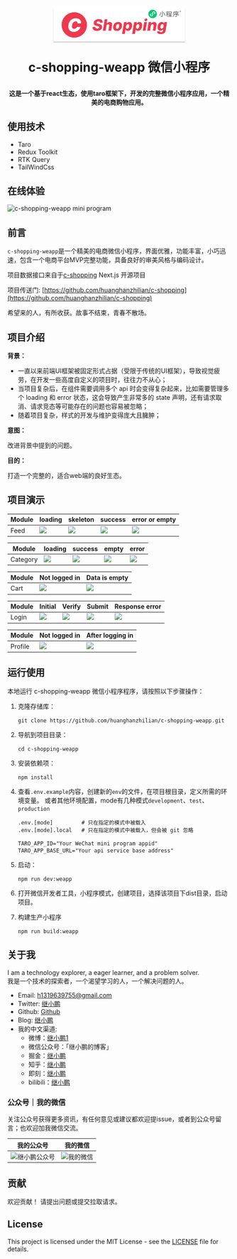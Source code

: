<p align="center">
	<img alt="logo" src="https://github.com/huanghanzhilian/huanghanzhilian/raw/main/projects/c-shopping-weapp.svg" width="300">
</p>
<h1 align="center" style="margin: 30px 0 30px; font-weight: bold;">c-shopping-weapp 微信小程序</h1>
<h4 align="center">这是一个基于react生态，使用taro框架下，开发的完整微信小程序应用，一个精美的电商购物应用。</h4>

## 使用技术

- Taro
- Redux Toolkit
- RTK Query
- TailWindCss

## 在线体验

<img alt="c-shopping-weapp mini program" src="https://www.cheerspublishing.com/uploads/article/2191f980-f9b4-4afb-86f7-1c7517defd6b.png" width="150">

## 前言

`c-shopping-weapp`是一个精美的电商微信小程序，界面优雅，功能丰富，小巧迅速，包含一个电商平台MVP完整功能，具备良好的审美风格与编码设计。

项目数据接口来自于[c-shopping](https://github.com/huanghanzhilian/c-shopping) Next.js 开源项目

项目传送门: [https://github.com/huanghanzhilian/c-shopping](https://github.com/huanghanzhilian/c-shopping)

希望来的人，有所收获。故事不结束，青春不散场。

## 项目介绍

**背景：**

- 一直以来前端UI框架被固定形式占据（受限于传统的UI框架），导致视觉疲劳，在开发一些高度自定义的项目时，往往力不从心；
- 当项目复杂后，在组件需要调用多个 api 时会变得复杂起来，比如需要管理多个 loading 和 error 状态，这会导致产生非常多的 state 声明，还有请求取消、请求竞态等可能存在的问题也容易被忽略；
- 随着项目复杂，样式的开发与维护变得庞大且臃肿；

**意图：**

改进背景中提到的问题。

**目的：**

打造一个完整的，适合web端的良好生态。

## 项目演示

| Module | loading                                                                                        | skeleton                                                                                       | success                                                                                        | error or empty                                                                                 |
| ------ | ---------------------------------------------------------------------------------------------- | ---------------------------------------------------------------------------------------------- | ---------------------------------------------------------------------------------------------- | ---------------------------------------------------------------------------------------------- |
| Feed   | ![](https://www.cheerspublishing.com/uploads/article/c85ef06a-695e-47fd-a570-9943eb545433.png) | ![](https://www.cheerspublishing.com/uploads/article/d10dbcbf-0f2c-4ab6-96f4-a24bd9f04363.png) | ![](https://www.cheerspublishing.com/uploads/article/2eb8c0c8-2328-4098-b6e0-3d09fd06bcf2.png) | ![](https://www.cheerspublishing.com/uploads/article/5b54561c-cc7e-4ea2-8c63-1e33a7ea0bfa.png) |

| Module   | loading                                                                                        | success                                                                                        | empty                                                                                          | error                                                                                          |
| -------- | ---------------------------------------------------------------------------------------------- | ---------------------------------------------------------------------------------------------- | ---------------------------------------------------------------------------------------------- | ---------------------------------------------------------------------------------------------- |
| Category | ![](https://www.cheerspublishing.com/uploads/article/122b21a8-f5b2-49c1-83e1-4e69220976a3.png) | ![](https://www.cheerspublishing.com/uploads/article/b6d94c05-b1ea-48a7-88ae-38e72e0bfc0d.png) | ![](https://www.cheerspublishing.com/uploads/article/971b8a1b-2ce2-4e46-ac6c-8a9228b82bfa.png) | ![](https://www.cheerspublishing.com/uploads/article/4ea4f8e0-627b-4c34-8032-fa78277290a9.png) |

| Module | Not logged in                                                                                  | Data is empty                                                                                  |
| ------ | ---------------------------------------------------------------------------------------------- | ---------------------------------------------------------------------------------------------- |
| Cart   | ![](https://www.cheerspublishing.com/uploads/article/3169aa2c-b834-4795-922f-342f78da5afa.png) | ![](https://www.cheerspublishing.com/uploads/article/9fbe4f2f-3c84-40b4-9b6f-417ad9b3f941.png) |

| Module | Initial                                                                                        | Verify                                                                                         | Submit                                                                                         | Response error                                                                                 |
| ------ | ---------------------------------------------------------------------------------------------- | ---------------------------------------------------------------------------------------------- | ---------------------------------------------------------------------------------------------- | ---------------------------------------------------------------------------------------------- |
| Login  | ![](https://www.cheerspublishing.com/uploads/article/55e6d3c5-17cf-4756-9b0f-d69c1c961051.png) | ![](https://www.cheerspublishing.com/uploads/article/d243b09a-4bc3-46b9-80e0-f78dc4fa21c1.png) | ![](https://www.cheerspublishing.com/uploads/article/fca6ee11-eaef-4ba7-a8ab-de5f999ac64e.png) | ![](https://www.cheerspublishing.com/uploads/article/f4b052fb-d0e6-4bf1-b92f-eec671b86c34.png) |

| Module  | Not logged in                                                                                  | After logging in                                                                               |
| ------- | ---------------------------------------------------------------------------------------------- | ---------------------------------------------------------------------------------------------- |
| Profile | ![](https://www.cheerspublishing.com/uploads/article/3c1c3a60-18da-4d7d-8350-e823cb64fb49.png) | ![](https://www.cheerspublishing.com/uploads/article/2aa7dc19-b20c-4b0d-9cf4-7929466b47cb.png) |

## 运行使用

本地运行 c-shopping-weapp 微信小程序程序，请按照以下步骤操作：

1. 克隆存储库：

   ```
   git clone https://github.com/huanghanzhilian/c-shopping-weapp.git
   ```

2. 导航到项目目录：

   ```
   cd c-shopping-weapp
   ```

3. 安装依赖项：

   ```
   npm install
   ```

4. 查看`.env.example`内容，创建新的`env`的文件，在项目根目录，定义所需的环境变量。
   或者其他环境配置，mode有几种模式`development`、`test`、`production`
   ```
   .env.[mode]         # 只在指定的模式中被载入
   .env.[mode].local   # 只在指定的模式中被载入，但会被 git 忽略
   ```
   ```
   TARO_APP_ID="Your WeChat mini program appid"
   TARO_APP_BASE_URL="Your api service base address"
   ```
5. 启动：

   ```
   npm run dev:weapp
   ```

6. 打开微信开发者工具，小程序模式，创建项目，选择该项目下dist目录，启动项目。
7. 构建生产小程序
   ```
   npm run build:weapp
   ```

## 关于我

I am a technology explorer, a eager learner, and a problem solver.
<br/>
我是一个技术的探索者，一个渴望学习的人，一个解决问题的人。

- Email: [h1319639755@gmail.com](mailto:h1319639755@gmail.com)
- Twitter: [继小鹏](https://twitter.com/Huanghanzhilian)
- Github: [Github](https://github.com/huanghanzhilian)
- Blog: [继小鹏](https://blog.huanghanlian.com/)
- 我的中文渠道:
  - 微博：[继小鹏1](https://weibo.com/u/5653497957)
  - 微信公众号：「继小鹏的博客」
  - 掘金：[继小鹏](https://juejin.cn/user/2119514150414686)
  - 知乎：[继小鹏](https://www.zhihu.com/people/huang-han-zhi-lian)
  - 即刻：[继小鹏](https://web.okjike.com/u/BA3424F7-4D6E-4A2C-BA7E-138B616EED05)
  - bilibili：[继小鹏](https://space.bilibili.com/191128853)

### 公众号｜我的微信

关注公众号获得更多资讯，有任何意见或建议都欢迎提issue，或者到公众号留言；也欢迎加我微信交流。

| 我的公众号                                                                                                                            | 我的微信                                                                                                                         |
| ------------------------------------------------------------------------------------------------------------------------------------- | -------------------------------------------------------------------------------------------------------------------------------- |
| <img alt="继小鹏公众号" src="https://www.cheerspublishing.com/uploads/article/4632461d-0d43-4378-bcf7-bb32bf0de950.jpeg" width="150"> | <img alt="我的微信" src="https://www.cheerspublishing.com/uploads/article/6f041fb6-2141-49d8-b20b-6e989687bf9a.png" width="150"> |

## 贡献

欢迎贡献！ 请提出问题或提交拉取请求。

## License

This project is licensed under the MIT License - see the [LICENSE](LICENSE) file for details.
